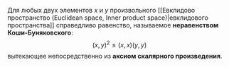 Для любых двух элементов $x$ и $y$ произвольного [[Евклидово пространство (Euclidean space, Inner product space)|евклидового пространства]] справедливо равенство, называемое **неравенством Коши-Буняковского**:$$(x,y)^2\leq(x,x)(y,y)$$вытекающее непосредственно из **аксиом скалярного произведения**.
